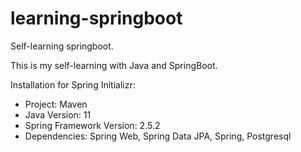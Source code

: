 # learning-springboot
 Self-learning springboot.
 
 This is my self-learning with Java and SpringBoot.
 
 Installation for Spring Initializr:
 - Project: Maven
 - Java Version: 11
 - Spring Framework Version: 2.5.2
 - Dependencies: Spring Web, Spring Data JPA, Spring, Postgresql
